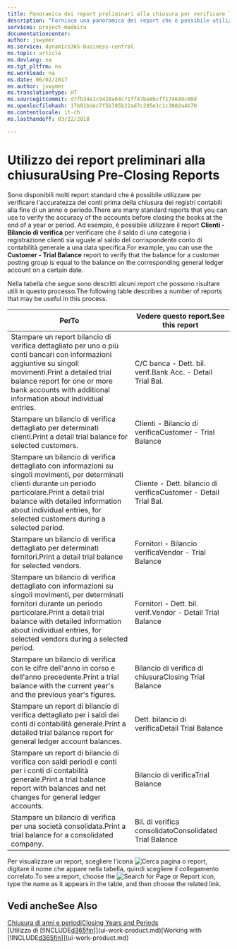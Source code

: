 ```yaml
---
title: Panoramica dei report preliminari alla chiusura per verificare l'accuratezza dei conti | Documenti Microsoft
description: "Fornisce una panoramica dei report che è possibile utilizzare per verificare l'accuratezza dei conti prima della chiusura dei registri contabili alla fine di un anno o periodo."
services: project-madeira
documentationcenter: 
author: jswymer
ms.service: dynamics365-business-central
ms.topic: article
ms.devlang: na
ms.tgt_pltfrm: na
ms.workload: na
ms.date: 06/02/2017
ms.author: jswymer
ms.translationtype: HT
ms.sourcegitcommit: d7fb34e1c9428a64c71ff47be8bcff174649c00d
ms.openlocfilehash: 17b01bdec7f5b785b22ad7c295e1c1c3002a4b70
ms.contentlocale: it-ch
ms.lasthandoff: 03/22/2018

---
```

# <a name="using-pre-closing-reports"></a><span data-ttu-id="dce1a-103">Utilizzo dei report preliminari alla chiusura</span><span class="sxs-lookup"><span data-stu-id="dce1a-103">Using Pre-Closing Reports</span></span>
<span data-ttu-id="dce1a-104">Sono disponibili molti report standard che è possibile utilizzare per verificare l'accuratezza dei conti prima della chiusura dei registri contabili alla fine di un anno o periodo.</span><span class="sxs-lookup"><span data-stu-id="dce1a-104">There are many standard reports that you can use to verify the accuracy of the accounts before closing the books at the end of a year or period.</span></span> <span data-ttu-id="dce1a-105">Ad esempio, è possibile utilizzare il report **Clienti - Bilancio di verifica** per verificare che il saldo di una categoria i registrazione clienti sia uguale al saldo del corrispondente conto di contabilità generale a una data specifica.</span><span class="sxs-lookup"><span data-stu-id="dce1a-105">For example, you can use the **Customer - Trial Balance** report to verify that the balance for a customer posting group is equal to the balance on the corresponding general ledger account on a certain date.</span></span>

<span data-ttu-id="dce1a-106">Nella tabella che segue sono descritti alcuni report che possono risultare utili in questo processo.</span><span class="sxs-lookup"><span data-stu-id="dce1a-106">The following table describes a number of reports that may be useful in this process.</span></span>

| <span data-ttu-id="dce1a-107">Per</span><span class="sxs-lookup"><span data-stu-id="dce1a-107">To</span></span> | <span data-ttu-id="dce1a-108">Vedere questo report.</span><span class="sxs-lookup"><span data-stu-id="dce1a-108">See this report</span></span> |
| --- | --- |
| <span data-ttu-id="dce1a-109">Stampare un report bilancio di verifica dettagliato per uno o più conti bancari con informazioni aggiuntive su singoli movimenti.</span><span class="sxs-lookup"><span data-stu-id="dce1a-109">Print a detailed trial balance report for one or more bank accounts with additional information about individual entries.</span></span> |<span data-ttu-id="dce1a-110">C/C banca - Dett. bil. verif.</span><span class="sxs-lookup"><span data-stu-id="dce1a-110">Bank Acc. - Detail Trial Bal.</span></span> |
| <span data-ttu-id="dce1a-111">Stampare un bilancio di verifica dettagliato per determinati clienti.</span><span class="sxs-lookup"><span data-stu-id="dce1a-111">Print a detail trial balance for selected customers.</span></span> |<span data-ttu-id="dce1a-112">Clienti - Bilancio di verifica</span><span class="sxs-lookup"><span data-stu-id="dce1a-112">Customer - Trial Balance</span></span> |
| <span data-ttu-id="dce1a-113">Stampare un bilancio di verifica dettagliato con informazioni su singoli movimenti, per determinati clienti durante un periodo particolare.</span><span class="sxs-lookup"><span data-stu-id="dce1a-113">Print a detail trial balance with detailed information about individual entries, for selected customers during a selected period.</span></span> |<span data-ttu-id="dce1a-114">Cliente - Dett. bilancio di verifica</span><span class="sxs-lookup"><span data-stu-id="dce1a-114">Customer - Detail Trial Bal.</span></span> |
| <span data-ttu-id="dce1a-115">Stampare un bilancio di verifica dettagliato per determinati fornitori.</span><span class="sxs-lookup"><span data-stu-id="dce1a-115">Print a detail trial balance for selected vendors.</span></span> |<span data-ttu-id="dce1a-116">Fornitori - Bilancio verifica</span><span class="sxs-lookup"><span data-stu-id="dce1a-116">Vendor - Trial Balance</span></span> |
| <span data-ttu-id="dce1a-117">Stampare un bilancio di verifica dettagliato con informazioni su singoli movimenti, per determinati fornitori durante un periodo particolare.</span><span class="sxs-lookup"><span data-stu-id="dce1a-117">Print a detail trial balance with detailed information about individual entries, for selected vendors during a selected period.</span></span> |<span data-ttu-id="dce1a-118">Fornitori - Dett. bil. verif.</span><span class="sxs-lookup"><span data-stu-id="dce1a-118">Vendor - Detail Trial Balance</span></span> |
| <span data-ttu-id="dce1a-119">Stampare un bilancio di verifica con le cifre dell'anno in corso e dell'anno precedente.</span><span class="sxs-lookup"><span data-stu-id="dce1a-119">Print a trial balance with the current year's and the previous year's figures.</span></span> |<span data-ttu-id="dce1a-120">Bilancio di verifica di chiusura</span><span class="sxs-lookup"><span data-stu-id="dce1a-120">Closing Trial Balance</span></span> |
| <span data-ttu-id="dce1a-121">Stampare un report di bilancio di verifica dettagliato per i saldi dei conti di contabilità generale.</span><span class="sxs-lookup"><span data-stu-id="dce1a-121">Print a detailed trial balance report for general ledger account balances.</span></span> |<span data-ttu-id="dce1a-122">Dett. bilancio di verifica</span><span class="sxs-lookup"><span data-stu-id="dce1a-122">Detail Trial Balance</span></span> |
| <span data-ttu-id="dce1a-123">Stampare un report di bilancio di verifica con saldi periodi e conti per i conti di contabilità generale.</span><span class="sxs-lookup"><span data-stu-id="dce1a-123">Print a trial balance report with balances and net changes for general ledger accounts.</span></span> |<span data-ttu-id="dce1a-124">Bilancio di verifica</span><span class="sxs-lookup"><span data-stu-id="dce1a-124">Trial Balance</span></span> |
| <span data-ttu-id="dce1a-125">Stampare un bilancio di verifica per una società consolidata.</span><span class="sxs-lookup"><span data-stu-id="dce1a-125">Print a trial balance for a consolidated company.</span></span> |<span data-ttu-id="dce1a-126">Bil. di verifica consolidato</span><span class="sxs-lookup"><span data-stu-id="dce1a-126">Consolidated Trial Balance</span></span> |

<span data-ttu-id="dce1a-127">Per visualizzare un report, scegliere l'icona ![Cerca pagina o report](media/ui-search/search_small.png "icona Cerca pagina o report"), digitare il nome che appare nella tabella, quindi scegliere il collegamento correlato.</span><span class="sxs-lookup"><span data-stu-id="dce1a-127">To see a report, choose the ![Search for Page or Report](media/ui-search/search_small.png "Search for Page or Report icon") icon, type the name as it appears in the table, and then choose the related link.</span></span>

## <a name="see-also"></a><span data-ttu-id="dce1a-128">Vedi anche</span><span class="sxs-lookup"><span data-stu-id="dce1a-128">See Also</span></span>
[<span data-ttu-id="dce1a-129">Chiusura di anni e periodi</span><span class="sxs-lookup"><span data-stu-id="dce1a-129">Closing Years and Periods</span></span>](year-close-years-periods.md)  
<span data-ttu-id="dce1a-130">[Utilizzo di [!INCLUDE[d365fin](includes/d365fin_md.md)]](ui-work-product.md)</span><span class="sxs-lookup"><span data-stu-id="dce1a-130">[Working with [!INCLUDE[d365fin](includes/d365fin_md.md)]](ui-work-product.md)</span></span>


